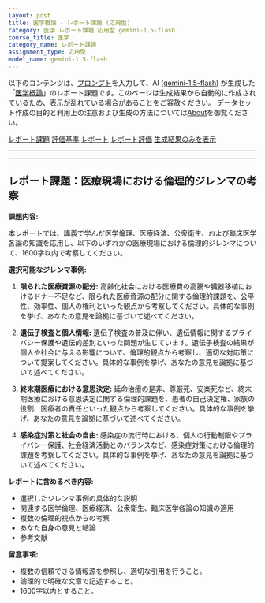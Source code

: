```yaml
---
layout: post
title: 医学概論 - レポート課題 (応用型)
category: 医学 レポート課題 応用型 gemini-1.5-flash
course_title: 医学
category_name: レポート課題
assignment_type: 応用型
model_name: gemini-1.5-flash
---
```


以下のコンテンツは、[プロンプト](http://127.0.0.1:8000/generated/医学/gemini-1.5-flash/prompt_レポート課題-応用型.md)を入力して、AI ([gemini-1.5-flash](contents/gemini-1.5-flash)) が生成した「[医学概論](/contents/医学/)」のレポート課題です。このページは生成結果から自動的に作成されているため、表示が乱れている場合があることをご容赦ください。
データセット作成の目的と利用上の注意および生成の方法については[About](/About)を御覧ください。

[レポート課題](../レポート課題-応用型)
[評価基準](../評価基準-応用型)
[レポート](../レポート-応用型)
[レポート評価](../レポート評価-応用型)
[生成結果のみを表示](http://127.0.0.1:8000/generated/医学/gemini-1.5-flash/レポート課題-応用型.md)
  

***
***
  
## レポート課題：医療現場における倫理的ジレンマの考察

**課題内容:**

本レポートでは、講義で学んだ医学倫理、医療経済、公衆衛生、および臨床医学各論の知識を応用し、以下のいずれかの医療現場における倫理的ジレンマについて、1600字以内で考察してください。

**選択可能なジレンマ事例:**

1. **限られた医療資源の配分:**  高齢化社会における医療費の高騰や臓器移植におけるドナー不足など、限られた医療資源の配分に関する倫理的課題を、公平性、効率性、個人の権利といった観点から考察してください。具体的な事例を挙げ、あなたの意見を論拠に基づいて述べてください。

2. **遺伝子検査と個人情報:** 遺伝子検査の普及に伴い、遺伝情報に関するプライバシー保護や遺伝的差別といった問題が生じています。遺伝子検査の結果が個人や社会に与える影響について、倫理的観点から考察し、適切な対応策について提案してください。具体的な事例を挙げ、あなたの意見を論拠に基づいて述べてください。

3. **終末期医療における意思決定:**  延命治療の是非、尊厳死、安楽死など、終末期医療における意思決定に関する倫理的課題を、患者の自己決定権、家族の役割、医療者の責任といった観点から考察してください。具体的な事例を挙げ、あなたの意見を論拠に基づいて述べてください。

4. **感染症対策と社会の自由:** 感染症の流行時における、個人の行動制限やプライバシー保護、社会経済活動とのバランスなど、感染症対策における倫理的課題を考察してください。具体的な事例を挙げ、あなたの意見を論拠に基づいて述べてください。


**レポートに含めるべき内容:**

* 選択したジレンマ事例の具体的な説明
* 関連する医学倫理、医療経済、公衆衛生、臨床医学各論の知識の適用
* 複数の倫理的視点からの考察
* あなた自身の意見と結論
* 参考文献


**留意事項:**

* 複数の信頼できる情報源を参照し、適切な引用を行うこと。
* 論理的で明確な文章で記述すること。
* 1600字以内とすること。
